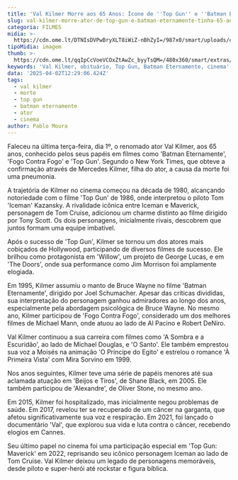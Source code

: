 ```yaml
---
title: 'Val Kilmer Morre aos 65 Anos: Ícone de ''Top Gun'' e ''Batman Eternamente'''
slug: val-kilmer-morre-ator-de-top-gun-e-batman-eternamente-tinha-65-anos
categoria: FILMES
midia: >-
  https://cdn.ome.lt/DTNIsDVPwBryXLT8iWiZ-nBhZyI=/987x0/smart/uploads/conteudo/fotos/val-kilmer-filmes.png
tipoMidia: imagem
thumb: >-
  https://cdn.ome.lt/qqIpCcVoeVCOxZtAwZc_byyTsQM=/480x360/smart/extras/conteudos/ValKilmer.101945.jpg
keywords: 'Val Kilmer, obituário, Top Gun, Batman Eternamente, cinema'
data: '2025-04-02T12:29:06.424Z'
tags:
  - val kilmer
  - morte
  - top gun
  - batman eternamente
  - ator
  - cinema
author: Pablo Moura
---
```


Faleceu na última terça-feira, dia 1º, o renomado ator Val Kilmer, aos 65 anos, conhecido pelos seus papéis em filmes como 'Batman Eternamente', 'Fogo Contra Fogo' e 'Top Gun'. Segundo o New York Times, que obteve a confirmação através de Mercedes Kilmer, filha do ator, a causa da morte foi uma pneumonia.

A trajetória de Kilmer no cinema começou na década de 1980, alcançando notoriedade com o filme 'Top Gun' de 1986, onde interpretou o piloto Tom 'Iceman' Kazansky. A rivalidade icônica entre Iceman e Maverick, personagem de Tom Cruise, adicionou um charme distinto ao filme dirigido por Tony Scott. Os dois personagens, inicialmente rivais, descobrem que juntos formam uma equipe imbatível.

Após o sucesso de 'Top Gun', Kilmer se tornou um dos atores mais cobiçados de Hollywood, participando de diversos filmes de sucesso. Ele brilhou como protagonista em 'Willow', um projeto de George Lucas, e em 'The Doors', onde sua performance como Jim Morrison foi amplamente elogiada.

Em 1995, Kilmer assumiu o manto de Bruce Wayne no filme 'Batman Eternamente', dirigido por Joel Schumacher. Apesar das críticas divididas, sua interpretação do personagem ganhou admiradores ao longo dos anos, especialmente pela abordagem psicológica de Bruce Wayne. No mesmo ano, Kilmer participou de 'Fogo Contra Fogo', considerado um dos melhores filmes de Michael Mann, onde atuou ao lado de Al Pacino e Robert DeNiro.

Val Kilmer continuou a sua carreira com filmes como 'A Sombra e a Escuridão', ao lado de Michael Douglas, e 'O Santo'. Ele também emprestou sua voz a Moisés na animação 'O Príncipe do Egito' e estrelou o romance 'À Primeira Vista' com Mira Sorvino em 1999.

Nos anos seguintes, Kilmer teve uma série de papéis menores até sua aclamada atuação em 'Beijos e Tiros', de Shane Black, em 2005. Ele também participou de 'Alexandre', de Oliver Stone, no mesmo ano.

Em 2015, Kilmer foi hospitalizado, mas inicialmente negou problemas de saúde. Em 2017, revelou ter se recuperado de um câncer na garganta, que afetou significativamente sua voz e respiração. Em 2021, foi lançado o documentário 'Val', que explorou sua vida e luta contra o câncer, recebendo elogios em Cannes.

Seu último papel no cinema foi uma participação especial em 'Top Gun: Maverick' em 2022, reprisando seu icônico personagem Iceman ao lado de Tom Cruise. Val Kilmer deixou um legado de personagens memoráveis, desde piloto e super-herói até rockstar e figura bíblica.
